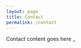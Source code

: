 ```yaml
---
layout: page
title: Contact
permalink: /contact
---
```


Contact content goes here <span class="blink">_</span>